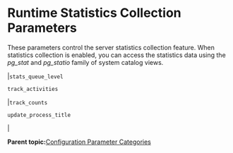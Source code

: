 # Runtime Statistics Collection Parameters 

These parameters control the server statistics collection feature. When statistics collection is enabled, you can access the statistics data using the *pg\_stat* and *pg\_statio* family of system catalog views.

|`stats_queue_level`

 `track_activities`

|`track_counts`

 `update_process_title`

|

**Parent topic:**[Configuration Parameter Categories](../topics/g-configuration-parameter-categories.html)

